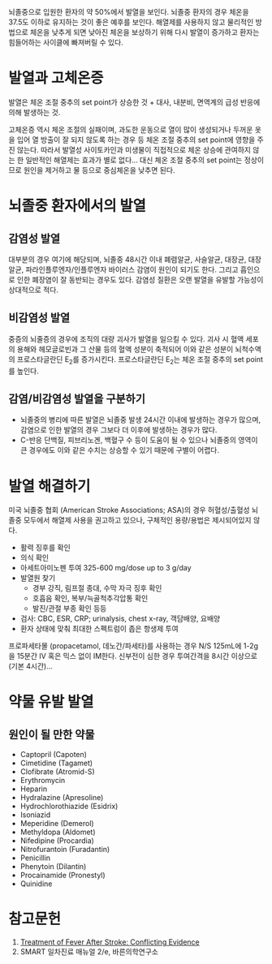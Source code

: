 <!-- TITLE: 발열 -->
<!-- SUBTITLE: 오전 6시 > 37.2도, 오후 6시 > 37.7도 -->

뇌졸중으로 입원한 환자의 약 50%에서 발열을 보인다.
뇌졸중 환자의 경우 체온을 37.5도 이하로 유지하는 것이 좋은 예후를 보인다.
해열제를 사용하지 않고 물리적인 방법으로 체온을 낮추게 되면 낮아진 체온을 보상하기 위해 다시 발열이 증가하고 환자는 힘들어하는 사이클에 빠져버릴 수 있다.
# 발열과 고체온증
발열은 체온 조절 중추의 set point가 상승한 것 + 대사, 내분비, 면역계의 급성 반응에 의해 발생하는 것.

고체온증 역시 체온 조절의 실패이며, 과도한 운동으로 열이 많이 생성되거나 두꺼운 옷을 입어 열 방출이 잘 되지 않도록 하는 경우 등 체온 조절 중추의 set point에 영향을 주진 않는다. 따라서 발열성 사이토카인과 미생물이 직접적으로 체온 상승에 관여하지 않는 한 일반적인 해열제는 효과가 별로 없다... 대신 체온 조절 중추의 set point는 정상이므로 원인을 제거하고 물 등으로 중심체온을 낮추면 된다.
# 뇌졸중 환자에서의 발열
## 감염성 발열
대부분의 경우 여기에 해당되며, 뇌졸중 48시간 이내 폐렴알균, 사슬알균, 대장균, 대장알균, 파라인플루엔자/인플루엔자 바이러스 감염이 원인이 되기도 한다. 그리고 흡인으로 인한 폐장염이 잘 동반되는 경우도 있다. 감염성 질환은 오랜 발열을 유발할 가능성이 상대적으로 적다.
## 비감염성 발열
중증의 뇌줄증의 경우에 조직의 대량 괴사가 발열을 일으킬 수 있다. 괴사 시 혈액 세포의 용해와 헤모글로빈과 그 산물 등의 혈액 성분이 축적되어 이와 같은 성분이 뇌척수액의 프로스타글란딘 E<sub>2</sub>를 증가시킨다. 프로스타글란딘 E<sub>2</sub>는 체온 조절 중추의 set point를 높인다.
## 감염/비감염성 발열을 구분하기
* 뇌졸중의 병리에 따른 발열은 뇌졸중 발생 24시간 이내에 발생하는 경우가 많으며, 감염으로 인한 발열의 경우 그보다 더 이후에 발생하는 경우가 많다.
* C-반응 단백질, 피브리노겐, 백혈구 수 등이 도움이 될 수 있으나 뇌졸중의 영역이 큰 경우에도 이와 같은 수치는 상승할 수 있기 때문에 구별이 어렵다.
# 발열 해결하기
미국 뇌졸중 협회 (American Stroke Associations; ASA)의 경우 허혈성/출혈성 뇌졸중 모두에서 해열제 사용을 권고하고 있으나, 구체적인 용량/용법은 제시되어있지 않다.

* 활력 징후를 확인
* 의식 확인
* 아세트아미노펜 투여 325-600 mg/dose up to 3 g/day
* 발열원 찾기
	* 경부 강직, 림프절 종대, 수막 자극 징후 확인
	* 호흡음 확인, 복부/늑골척추각압통 확인
	* 발진/관절 부종 확인 등등
* 검사: CBC, ESR, CRP; urinalysis, chest x-ray, 객담배양, 요배양
* 환자 상태에 맞춰 최대한 스펙트럼이 좁은 항생제 투여

프로파세타몰 (propacetamol, 데노간/파세타)를 사용하는 경우 N/S 125mL에 1-2g을 15분간 IV 혹은 믹스 없이 IM한다. 신부전이 심한 경우 투여간격을 8시간 이상으로 (기본 4시간)...
# 약물 유발 발열
## 원인이 될 만한 약물
* Captopril (Capoten)
* Cimetidine (Tagamet)
* Clofibrate (Atromid-S)
* Erythromycin
* Heparin
* Hydralazine (Apresoline)
* Hydrochlorothiazide (Esidrix)
* Isoniazid
* Meperidine (Demerol)
* Methyldopa (Aldomet)
* Nifedipine (Procardia)
* Nitrofurantoin (Furadantin)
* Penicillin
* Phenytoin (Dilantin)
* Procainamide (Pronestyl)
* Quinidine
 # 참고문헌
1. [Treatment of Fever After Stroke: Conflicting Evidence](https://www.ncbi.nlm.nih.gov/pmc/articles/PMC3955174/)
1. SMART 일차진료 매뉴얼 2/e, 바른의학연구소

